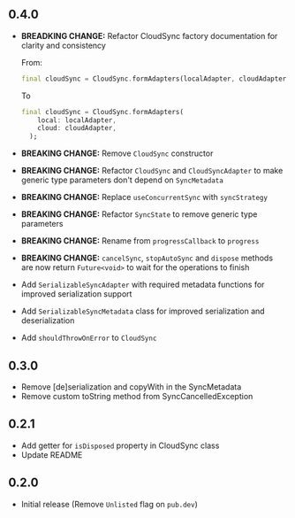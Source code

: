 ## 0.4.0

- **BREADKING CHANGE:** Refactor CloudSync factory documentation for clarity and consistency
  
  From:
  
  ```dart
  final cloudSync = CloudSync.formAdapters(localAdapter, cloudAdapter);
  ```
  
  To
  
  ```dart
  final cloudSync = CloudSync.formAdapters(
      local: localAdapter, 
      cloud: cloudAdapter,
    );
  ```

- **BREAKING CHANGE:** Remove `CloudSync` constructor
- **BREAKING CHANGE:** Refactor `CloudSync` and `CloudSyncAdapter` to make generic type parameters don't depend on `SyncMetadata`
- **BREAKING CHANGE:** Replace `useConcurrentSync` with `syncStrategy`
- **BREAKING CHANGE:** Refactor `SyncState` to remove generic type parameters
- **BREAKING CHANGE:** Rename from `progressCallback` to `progress`
- **BREAKING CHANGE:** `cancelSync`, `stopAutoSync` and `dispose` methods are now return `Future<void>` to wait for the operations to finish
- Add `SerializableSyncAdapter` with required metadata functions for improved serialization support
- Add `SerializableSyncMetadata` class for improved serialization and deserialization
- Add `shouldThrowOnError` to `CloudSync`

## 0.3.0

- Remove [de]serialization and copyWith in the SyncMetadata
- Remove custom toString method from SyncCancelledException

## 0.2.1

- Add getter for `isDisposed` property in CloudSync class
- Update README

## 0.2.0

- Initial release (Remove `Unlisted` flag on `pub.dev`)
